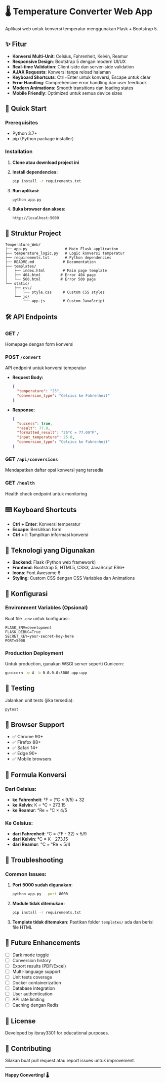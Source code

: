 # 🌡️ Temperature Converter Web App

Aplikasi web untuk konversi temperatur menggunakan Flask + Bootstrap 5.

## ✨ Fitur

- **Konversi Multi-Unit**: Celsius, Fahrenheit, Kelvin, Reamur
- **Responsive Design**: Bootstrap 5 dengan modern UI/UX
- **Real-time Validation**: Client-side dan server-side validation
- **AJAX Requests**: Konversi tanpa reload halaman
- **Keyboard Shortcuts**: Ctrl+Enter untuk konversi, Escape untuk clear
- **Error Handling**: Comprehensive error handling dan user feedback
- **Modern Animations**: Smooth transitions dan loading states
- **Mobile Friendly**: Optimized untuk semua device sizes

## 🚀 Quick Start

### Prerequisites
- Python 3.7+
- pip (Python package installer)

### Installation

1. **Clone atau download project ini**
2. **Install dependencies:**
   ```bash
   pip install -r requirements.txt
   ```

3. **Run aplikasi:**
   ```bash
   python app.py
   ```

4. **Buka browser dan akses:**
   ```
   http://localhost:5000
   ```

## 📁 Struktur Project

```
Temperature_Web/
├── app.py                 # Main Flask application
├── temperature_logic.py   # Logic konversi temperatur
├── requirements.txt       # Python dependencies
├── README.md             # Documentation
├── templates/
│   ├── index.html        # Main page template
│   ├── 404.html         # Error 404 page
│   └── 500.html         # Error 500 page
└── static/
    ├── css/
    │   └── style.css     # Custom CSS styles
    └── js/
        └── app.js        # Custom JavaScript
```

## 🛠️ API Endpoints

### GET `/`
Homepage dengan form konversi

### POST `/convert`
API endpoint untuk konversi temperatur
- **Request Body:**
  ```json
  {
    "temperature": "25",
    "conversion_type": "Celcius ke Fahrenheit"
  }
  ```
- **Response:**
  ```json
  {
    "success": true,
    "result": 77.0,
    "formatted_result": "25°C = 77.00°F",
    "input_temperature": 25.0,
    "conversion_type": "Celcius ke Fahrenheit"
  }
  ```

### GET `/api/conversions`
Mendapatkan daftar opsi konversi yang tersedia

### GET `/health`
Health check endpoint untuk monitoring

## ⌨️ Keyboard Shortcuts

- **Ctrl + Enter**: Konversi temperatur
- **Escape**: Bersihkan form
- **Ctrl + I**: Tampilkan informasi konversi

## 🎨 Teknologi yang Digunakan

- **Backend**: Flask (Python web framework)
- **Frontend**: Bootstrap 5, HTML5, CSS3, JavaScript ES6+
- **Icons**: Font Awesome 6
- **Styling**: Custom CSS dengan CSS Variables dan Animations

## 🔧 Konfigurasi

### Environment Variables (Opsional)
Buat file `.env` untuk konfigurasi:
```
FLASK_ENV=development
FLASK_DEBUG=True
SECRET_KEY=your-secret-key-here
PORT=5000
```

### Production Deployment
Untuk production, gunakan WSGI server seperti Gunicorn:
```bash
gunicorn -w 4 -b 0.0.0.0:5000 app:app
```

## 🧪 Testing

Jalankan unit tests (jika tersedia):
```bash
pytest
```

## 📱 Browser Support

- ✅ Chrome 90+
- ✅ Firefox 88+
- ✅ Safari 14+
- ✅ Edge 90+
- ✅ Mobile browsers

## 🎯 Formula Konversi

### Dari Celsius:
- **ke Fahrenheit**: °F = (°C × 9/5) + 32
- **ke Kelvin**: K = °C + 273.15
- **ke Reamur**: °Re = °C × 4/5

### Ke Celsius:
- **dari Fahrenheit**: °C = (°F - 32) × 5/9
- **dari Kelvin**: °C = K - 273.15
- **dari Reamur**: °C = °Re × 5/4

## 🐛 Troubleshooting

### Common Issues:

1. **Port 5000 sudah digunakan:**
   ```bash
   python app.py --port 8000
   ```

2. **Module tidak ditemukan:**
   ```bash
   pip install -r requirements.txt
   ```

3. **Template tidak ditemukan:**
   Pastikan folder `templates/` ada dan berisi file HTML

## 🚀 Future Enhancements

- [ ] Dark mode toggle
- [ ] Conversion history
- [ ] Export results (PDF/Excel)
- [ ] Multi-language support
- [ ] Unit tests coverage
- [ ] Docker containerization
- [ ] Database integration
- [ ] User authentication
- [ ] API rate limiting
- [ ] Caching dengan Redis

## 📄 License

Developed by itsray3301 for educational purposes.

## 🤝 Contributing

Silakan buat pull request atau report issues untuk improvement.

---

**Happy Converting! 🌡️**